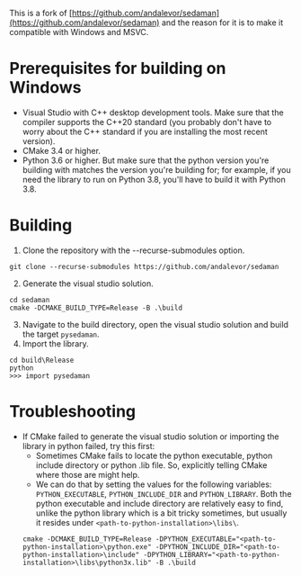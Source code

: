 This is a fork of [https://github.com/andalevor/sedaman](https://github.com/andalevor/sedaman) and the reason for it is to make it compatible with Windows and MSVC.

# Prerequisites for building on Windows
- Visual Studio with C++ desktop development tools. Make sure that the compiler supports the C++20 standard (you probably don't have to worry about the C++ standard if you are installing the most recent version).
- CMake 3.4 or higher.
- Python 3.6 or higher. But make sure that the python version you're building with matches the version you're building for; for example, if you need the library to run on Python 3.8, you'll have to build it with Python 3.8.

# Building
1. Clone the repository with the --recurse-submodules option.
```
git clone --recurse-submodules https://github.com/andalevor/sedaman
```
2. Generate the visual studio solution.
```
cd sedaman
cmake -DCMAKE_BUILD_TYPE=Release -B .\build
```
3. Navigate to the build directory, open the visual studio solution and build the target `pysedaman`.
4. Import the library.
```
cd build\Release
python
>>> import pysedaman
```

# Troubleshooting
- If CMake failed to generate the visual studio solution or importing the library in python failed, try this first:
    - Sometimes CMake fails to locate the python executable, python include directory or python .lib file. So, explicitly telling CMake where those are might help.
    - We can do that by setting the values for the following variables: `PYTHON_EXECUTABLE`, `PYTHON_INCLUDE_DIR` and `PYTHON_LIBRARY`. Both the python executable and include directory are relatively easy to find, unlike the python library which is a bit tricky sometimes, but usually it resides under `<path-to-python-installation>\libs\`.
    ```
    cmake -DCMAKE_BUILD_TYPE=Release -DPYTHON_EXECUTABLE="<path-to-python-installation>\python.exe" -DPYTHON_INCLUDE_DIR="<path-to-python-installation>\include" -DPYTHON_LIBRARY="<path-to-python-installation>\libs\python3x.lib" -B .\build
    ```
